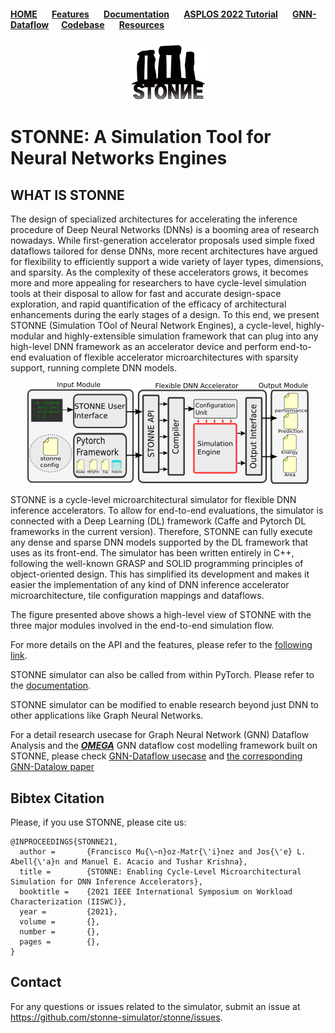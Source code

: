 #### [HOME](README.md) &nbsp; &nbsp; &nbsp; [Features](FEATURE.md) &nbsp; &nbsp; &nbsp;  [Documentation](DOCS.md) &nbsp; &nbsp; &nbsp; [ASPLOS 2022 Tutorial](ASPLOSTUT.md) &nbsp; &nbsp; &nbsp;  [GNN-Dataflow](GNN.md)&nbsp; &nbsp; &nbsp;  [Codebase](https://github.com/stonne-simulator/stonne) &nbsp; &nbsp; &nbsp; [Resources](RESOURCES.md)

<p align="center">
 <img src="figures/stonne-logo.png" height="25%" width="25%">
</p>

# STONNE: A Simulation Tool for Neural Networks Engines 

## WHAT IS STONNE
The design of specialized architectures for accelerating the inference procedure of Deep Neural Networks (DNNs) is a booming area of research nowadays. While first-generation accelerator proposals used simple fixed dataflows tailored for 
dense DNNs, more recent architectures have argued for flexibility to efficiently support a wide variety of layer types, dimensions, and sparsity. As the complexity of these accelerators grows, it becomes more and more appealing for researchers to have cycle-level simulation tools at their disposal to allow for fast and accurate design-space exploration, and rapid quantification of the efficacy of architectural enhancements during the early stages of a design. To this end, we present STONNE (Simulation TOol of Neural Network Engines), a cycle-level, highly-modular and highly-extensible simulation framework that can plug into any high-level DNN framework as an accelerator device and perform end-to-end evaluation of flexible accelerator microarchitectures with sparsity support, running complete DNN models.

<p align="center">
 <img src="figures/Top_Level_Stonne_shorter.png">
</p>


STONNE is a cycle-level microarchitectural simulator for flexible DNN inference accelerators. To allow for end-to-end evaluations, the simulator is connected with a Deep Learning (DL) framework (Caffe and Pytorch DL frameworks in the current version). Therefore, STONNE can fully execute any dense and sparse DNN models supported by the DL framework that uses as its front-end.
 The simulator has been written entirely in C++, following the well-known GRASP and SOLID programming principles of object-oriented design. This has simplified its development and makes it easier the implementation of any kind of DNN inference accelerator microarchitecture, tile configuration mappings and dataflows.

The figure presented above shows a high-level view of STONNE with the three major modules involved in the end-to-end simulation flow.

For more details on the API and the features, please refer to the [following link](FEATURE.md).

STONNE simulator can also be called from within PyTorch. Please refer to the [documentation](DOCS.md).

STONNE simulator can be modified to enable research beyond just DNN to other applications like Graph Neural Networks.

For a detail research usecase for Graph Neural Network (GNN) Dataflow Analysis and the [***OMEGA***](https://github.com/stonne-simulator/omega) GNN dataflow cost modelling framework built on STONNE, please check [GNN-Dataflow usecase](GNN.md) and [the corresponding GNN-Datalow paper](https://arxiv.org/abs/2103.07977)

## Bibtex Citation
Please, if you use STONNE, please cite us:
```
@INPROCEEDINGS{STONNE21,
  author =       {Francisco Mu{\~n}oz-Matr{\'i}nez and Jos{\'e} L. Abell{\'a}n and Manuel E. Acacio and Tushar Krishna},
  title =        {STONNE: Enabling Cycle-Level Microarchitectural Simulation for DNN Inference Accelerators},
  booktitle =    {2021 IEEE International Symposium on Workload Characterization (IISWC)}, 
  year =         {2021},
  volume =       {},
  number =       {},
  pages =        {},
}
```
## Contact
For any questions or issues related to the simulator, submit an issue at https://github.com/stonne-simulator/stonne/issues.
